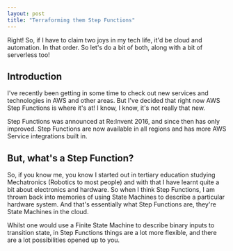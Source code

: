 ```yaml
---
layout: post
title: "Terraforming them Step Functions"
---
```


Right! So, if I have to claim two joys in my tech life, it'd be cloud and automation. In that order. So let's do a bit of both, along with a bit of serverless too! 

## Introduction

I've recently been getting in some time to check out new services and technologies in AWS and other areas. But I've decided that right now AWS Step Functions is where it's at! I know, I know, it's not really that new. 

Step Functions was announced at Re:Invent 2016, and since then has only improved. Step Functions are now available in all regions and has more AWS Service integrations built in.

## But, what's a Step Function?
So, if you know me, you know I started out in tertiary education studying Mechatronics (Robotics to most people) and with that I have learnt quite a bit about electronics and hardware. So when I think Step Functions, I am thrown back into memories of using State Machines to describe a particular hardware system. And that's essentially what Step Functions are, they're State Machines in the cloud. 

Whilst one would use a Finite State Machine to describe binary inputs to transition state, in Step Functions things are a lot more flexible, and there are a lot possibilities opened up to you. 

